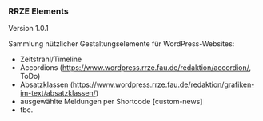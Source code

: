 ### RRZE Elements

Version 1.0.1

Sammlung nützlicher Gestaltungselemente für WordPress-Websites:

- Zeitstrahl/Timeline
- Accordions (https://www.wordpress.rrze.fau.de/redaktion/accordion/, ToDo)
- Absatzklassen (https://www.wordpress.rrze.fau.de/redaktion/grafiken-im-text/absatzklassen/)
- ausgewählte Meldungen per Shortcode [custom-news]
- tbc.

